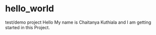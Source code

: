 # hello_world
test/demo project
Hello My name is Chaitanya Kuthiala and I am getting started in this Project.
